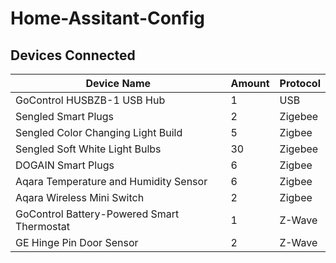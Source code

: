 # Home-Assitant-Config

## Devices Connected
| Device Name | Amount | Protocol|
| ------- | ------| -----|
| GoControl HUSBZB-1 USB Hub | 1 | USB|
| Sengled Smart Plugs | 2 | Zigebee |
| Sengled Color Changing Light Build | 5 | Zigbee|
| Sengled Soft White Light Bulbs | 30 | Zigebee |
| DOGAIN Smart Plugs | 6 | Zigbee |
| Aqara Temperature and Humidity Sensor | 6 | Zigbee |
| Aqara Wireless Mini Switch | 2 | Zigbee | 
| GoControl Battery-Powered Smart Thermostat | 1 | Z-Wave |
| GE Hinge Pin Door Sensor| 2 | Z-Wave |
